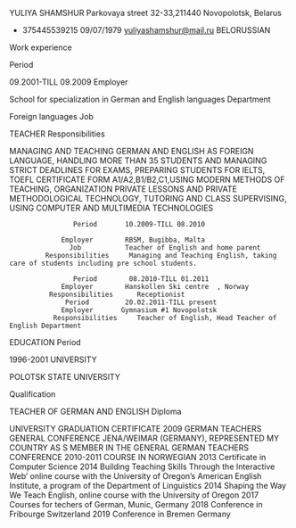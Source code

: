 YULIYA SHAMSHUR
Parkovaya street 32-33,211440 Novopolotsk, Belarus

+ 375445539215
09/07/1979
yuliyashamshur@mail.ru
BELORUSSIAN

Work experience

 Period

09.2001-TILL 09.2009
Employer

School for specialization in German and English languages
Department

Foreign languages
Job

TEACHER
Responsibilities

MANAGING AND TEACHING GERMAN AND ENGLISH AS FOREIGN LANGUAGE, HANDLING MORE THAN 35 STUDENTS AND MANAGING STRICT DEADLINES FOR EXAMS, PREPARING STUDENTS FOR IELTS, TOEFL CERTIFICATE FORM A1/A2,B1/B2,C1,USING MODERN METHODS OF TEACHING, ORGANIZATION PRIVATE LESSONS AND PRIVATE METHODOLOGICAL TECHNOLOGY, TUTORING AND CLASS SUPERVISING, USING COMPUTER AND MULTIMEDIA TECHNOLOGIES

                    Period       10.2009-TILL 08.2010

                 Employer        RBSM, Bugibba, Malta
                   Job           Teacher of English and home parent
             Responsibilities     Managing and Teaching English, taking care of students including pre school students.

                    Period        08.2010-TILL 01.2011
                 Employer        Hanskollen Ski centre	, Norway
              Responsibilities      Receptionist
                  Period         20.02.2011-TILL present
                 Employer       Gymnasium #1 Novopolotsk
               Responsibilities     Teacher of English, Head Teacher of English Department
EDUCATION
Period

1996-2001
UNIVERSITY

POLOTSK STATE UNIVERSITY

Qualification

TEACHER OF GERMAN AND ENGLISH
Diploma

UNIVERSITY GRADUATION CERTIFICATE
2009 GERMAN TEACHERS GENERAL CONFERENCE JENA/WEIMAR (GERMANY),
REPRESENTED MY COUNTRY AS S MEMBER IN THE GENERAL GERMAN TEACHERS CONFERENCE
2010-2011 COURSE IN NORWEGIAN
2013 Certificate in Computer Science 
2014 Building Teaching Skills Through the Interactive Web’ online course with the University of Oregon’s American English Institute, a program of the Department of Linguistics
2014 Shaping the Way We Teach English, online course with the University of Oregon
2017 Courses for techers of German, Munic, Germany
2018 Conference in Fribourge Switzerland
2019 Conference in Bremen Germany
